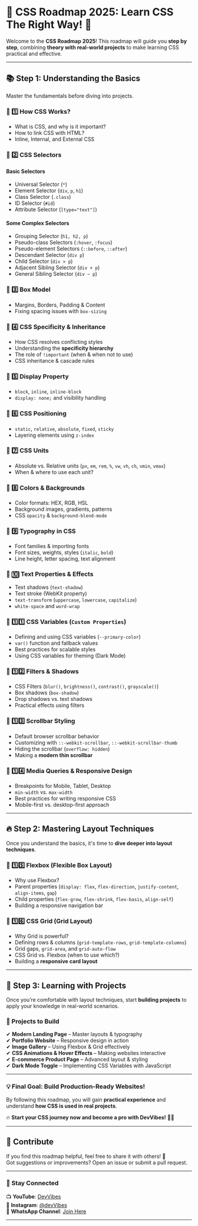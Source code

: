 # 📌 CSS Roadmap 2025: Learn CSS The Right Way! 🚀  

Welcome to the **CSS Roadmap 2025**! This roadmap will guide you **step by step**, combining **theory with real-world projects** to make learning CSS practical and effective.  

---

## 📚 Step 1: Understanding the Basics  

Master the fundamentals before diving into projects.  

### 🔹 1️⃣ How CSS Works?  

- What is CSS, and why is it important?  
- How to link CSS with HTML?  
- Inline, Internal, and External CSS  

### 🔹 2️⃣ CSS Selectors  

#### **Basic Selectors**  
- Universal Selector (`*`)  
- Element Selector (`div`, `p`, `h1`)  
- Class Selector (`.class`)  
- ID Selector (`#id`)  
- Attribute Selector (`[type="text"]`)  

#### **Some Complex Selectors**  
- Grouping Selector (`h1, h2, p`)  
- Pseudo-class Selectors (`:hover`, `:focus`)  
- Pseudo-element Selectors (`::before`, `::after`)  
- Descendant Selector (`div p`)  
- Child Selector (`div > p`)  
- Adjacent Sibling Selector (`div + p`)  
- General Sibling Selector (`div ~ p`)  

### 🔹 3️⃣ Box Model  

- Margins, Borders, Padding & Content  
- Fixing spacing issues with `box-sizing`  

### 🔹 4️⃣ CSS Specificity & Inheritance  

- How CSS resolves conflicting styles  
- Understanding the **specificity hierarchy**  
- The role of `!important` (when & when not to use)  
- CSS inheritance & cascade rules  

### 🔹 5️⃣ Display Property  

- `block`, `inline`, `inline-block`  
- `display: none;` and visibility handling  

### 🔹 6️⃣ CSS Positioning  

- `static`, `relative`, `absolute`, `fixed`, `sticky`  
- Layering elements using `z-index`  

### 🔹 7️⃣ CSS Units  

- Absolute vs. Relative units (`px`, `em`, `rem`, `%`, `vw`, `vh`, `ch`, `vmin`, `vmax`)  
- When & where to use each unit?  

### 🔹 8️⃣ Colors & Backgrounds  

- Color formats: HEX, RGB, HSL  
- Background images, gradients, patterns  
- CSS `opacity` & `background-blend-mode`  

### 🔹 9️⃣ Typography in CSS  

- Font families & importing fonts  
- Font sizes, weights, styles (`italic`, `bold`)  
- Line height, letter spacing, text alignment  

### 🔹 🔟 Text Properties & Effects  

- Text shadows (`text-shadow`)  
- Text stroke (WebKit property)  
- `text-transform` (`uppercase`, `lowercase`, `capitalize`)  
- `white-space` and `word-wrap`  

### 🔹 1️⃣1️⃣ CSS Variables (`Custom Properties`)  

- Defining and using CSS variables (`--primary-color`)  
- `var()` function and fallback values  
- Best practices for scalable styles  
- Using CSS variables for theming (Dark Mode)  

### 🔹 1️⃣2️⃣ Filters & Shadows  

- CSS Filters (`blur()`, `brightness()`, `contrast()`, `grayscale()`)  
- Box shadows (`box-shadow`)  
- Drop shadows vs. text shadows  
- Practical effects using filters  

### 🔹 1️⃣3️⃣ Scrollbar Styling  

- Default browser scrollbar behavior  
- Customizing with `::-webkit-scrollbar`, `::-webkit-scrollbar-thumb`  
- Hiding the scrollbar (`overflow: hidden`)  
- Making a **modern thin scrollbar**  

### 🔹 1️⃣4️⃣ Media Queries & Responsive Design  

- Breakpoints for Mobile, Tablet, Desktop  
- `min-width` vs. `max-width`  
- Best practices for writing responsive CSS  
- Mobile-first vs. desktop-first approach  

---

## 🔥 Step 2: Mastering Layout Techniques  

Once you understand the basics, it's time to **dive deeper into layout techniques**.  

### 🔹 1️⃣5️⃣ Flexbox (Flexible Box Layout)  

- Why use Flexbox?  
- Parent properties (`display: flex`, `flex-direction`, `justify-content`, `align-items`, `gap`)  
- Child properties (`flex-grow`, `flex-shrink`, `flex-basis`, `align-self`)  
- Building a responsive navigation bar  

### 🔹 1️⃣6️⃣ CSS Grid (Grid Layout)  

- Why Grid is powerful?  
- Defining rows & columns (`grid-template-rows`, `grid-template-columns`)  
- Grid gaps, `grid-area`, and `grid-auto-flow`  
- CSS Grid vs. Flexbox (when to use which?)  
- Building a **responsive card layout**  

---

## 🎯 Step 3: Learning with Projects  

Once you’re comfortable with layout techniques, start **building projects** to apply your knowledge in real-world scenarios.  

### 🚀 Projects to Build  

✔ **Modern Landing Page** – Master layouts & typography  
✔ **Portfolio Website** – Responsive design in action  
✔ **Image Gallery** – Using Flexbox & Grid effectively  
✔ **CSS Animations & Hover Effects** – Making websites interactive  
✔ **E-commerce Product Page** – Advanced layout & styling  
✔ **Dark Mode Toggle** – Implementing CSS Variables with JavaScript  

---

### 💡 Final Goal: Build Production-Ready Websites!  

By following this roadmap, you will gain **practical experience** and understand **how CSS is used in real projects**.  

🔥 **Start your CSS journey now and become a pro with DevVibes!** 💪🎨  

---

## 🤝 Contribute  

If you find this roadmap helpful, feel free to share it with others! 🚀  
Got suggestions or improvements? Open an issue or submit a pull request.  

---
### 📌 Stay Connected

📺 **YouTube**: [DevVibes](https://www.youtube.com/@DevVibesYT)  
📸 **Instagram**: [@devVibes](https://www.instagram.com/devVibes05)  
💬 **WhatsApp Channel**: [Join Here](https://whatsapp.com/channel/0029Vb4sDxX1Hsq0YGrSUU06)

---
